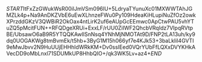 $START$ItFxZzGWukWsR00ilJmVSm096lU+5LdryaTYunuXc01MXWWTAhJGMZLk4p+Na9AnDKZVbE6uEwXLhnzeFWu0Py109HdeaKiHLupiNuZfOz2owkXPrzddGKzV3QWBiR2OkOax4ntLirK2uf6eAUpGcEEmwc0ApCtwPAU5vhYTuZQ5pMcitFUN++RFQDgeXRUi+ExxLF/rUU0ZiIWF2QhcbVRqIdz7VIpqRVtpBE/UbsawO6aB9R5YTQQKAwIlSnNsq4YNhMjNMOTAt9D/FNP2tLA13uh/ky9dq0UOGAKWg8tmBvmEk/t5hb+3ByG1M15h066yf7e4KJk53+3baLkliI4GVTI9eMwJbvv2N9HuUUjEHHhIdWRkKM+Dv0ssIEed0VQrYUbFfLQXxDVYKHkAVecDD9oMbLnxl71SDUMkUP8HhbQIO+/qk3WK5Lv+az4+$END$